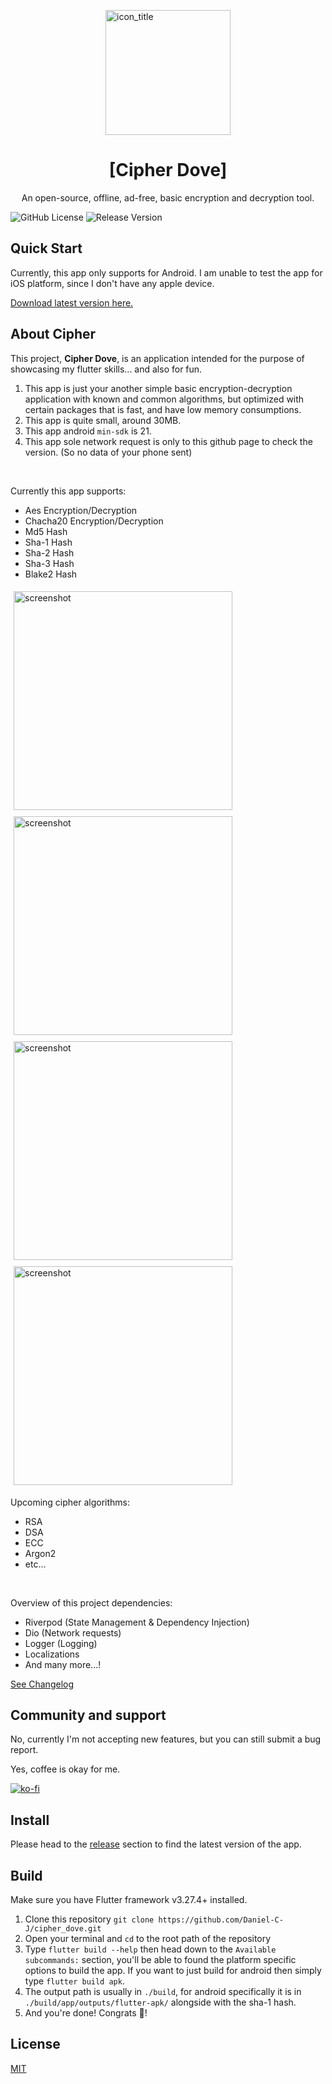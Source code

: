 <img src="./media/icon_hd.png" align="center" alt="icon_title" width=200  style="display: block; margin: 0 auto;"></img>
<h1 align="center"> [Cipher Dove] </h1>
<p align="center">An open-source, offline, ad-free, basic encryption and decryption tool. </p>

![GitHub License](https://img.shields.io/github/license/Daniel-C-J/cipher_dove)
![Release Version](https://img.shields.io/github/v/release/Daniel-C-J/cipher_dove)

## Quick Start
Currently, this app only supports for Android. I am unable to test the app for iOS platform, since I don't have any apple device.

[Download latest version here.](https://github.com/Daniel-C-J/cipher_dove/releases)


## About Cipher 
This project, **Cipher Dove**, is an application intended for the purpose of showcasing my flutter skills... and also for fun.

1) This app is just your another simple basic encryption-decryption application with known and common algorithms, but optimized with certain packages that is fast, and have low memory consumptions. 
2) This app is quite small, around 30MB.
3) This app android `min-sdk` is 21. 
4) This app sole network request is only to this github page to check the version. (So no data of your phone sent)

<br>

Currently this app supports:
- Aes Encryption/Decryption
- Chacha20 Encryption/Decryption
- Md5 Hash
- Sha-1 Hash
- Sha-2 Hash
- Sha-3 Hash
- Blake2 Hash

<img src="./media/screenshot (1).png" alt="screenshot" width=350  style="padding: 5px;" ></img>
<img src="./media/screenshot (2).png" alt="screenshot" width=350  style="padding: 5px;"></img>
<img src="./media/screenshot (3).png" alt="screenshot" width=350  style="padding: 5px;"></img>
<img src="./media/screenshot (4).png" alt="screenshot" width=350  style="padding: 5px;"></img>
  
Upcoming cipher algorithms:
- RSA
- DSA
- ECC
- Argon2
- etc...

<br>

Overview of this project dependencies:
- Riverpod (State Management & Dependency Injection)
- Dio (Network requests)
- Logger (Logging)
- Localizations
- And many more...!

[See Changelog](./CHANGELOG.md)

## Community and support
No, currently I'm not accepting new features, but you can still submit a bug report.

Yes, coffee is okay for me.

[![ko-fi](https://ko-fi.com/img/githubbutton_sm.svg)](https://ko-fi.com/P5P4L666F)


## Install
Please head to the [release](https://github.com/Daniel-C-J/cipher_dove/releases) section to find the latest version of the app.


## Build
Make sure you have Flutter framework v3.27.4+ installed.

1. Clone this repository `git clone https://github.com/Daniel-C-J/cipher_dove.git`
2. Open your terminal and `cd` to the root path of the repository
3. Type `flutter build --help` then head down to the `Available subcommands:` section, you'll be able to found the platform specific options to build the app. If you want to just build for android then simply type `flutter build apk`.
4. The output path is usually in `./build`, for android specifically it is in `./build/app/outputs/flutter-apk/` alongside with the sha-1 hash.
5. And you're done! Congrats 🎉!
   

## License
[MIT](./LICENSE)
